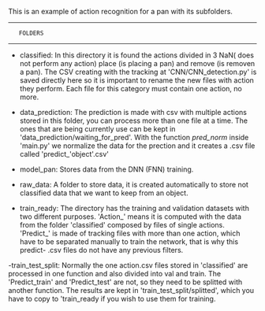 This is an example of action recognition for a pan with its subfolders.


----------------------------------
	   FOLDERS
----------------------------------

- classified: In this directory it is found the actions divided in 3 NaN( does not perform any action) place (is placing a pan) and remove (is removen a pan).
          The CSV creating with the tracking at 'CNN/CNN_detection.py' is saved directly here so it is important to rename the new files with action they perform. Each file for this 
           category must contain one action, no more.
		

- data_prediction: The prediction is made with csv with multiple actions stored in this folder, you can process more than one file at a time.
          The ones that are being currently use can be kept in 'data_prediction/waiting_for_pred'. With the function *pred_norm* inside 'main.py' we normalize the data for the prection and it creates a .csv file called
          'predict_'object'.csv'
          
          
- model_pan: Stores data from the DNN (FNN) training.


- raw_data: A folder to store data, it is created automatically to store not classified data that we want to keep from an object.

- train_ready: The directory has the training and validation datasets with two different purposes. 'Action_' means it is computed with the data from
            the folder 'classified' composed by files of single actions. 'Predict_' is made of tracking files with more than one action, which have to be separated manually to train the network, that is why this predict- .csv 
            files do not  have any previous filters.


-train_test_split: Normally the one action.csv files stored in 'classified' are processed in one function and also divided into val and train. The 'Predict_train' and 
'Predict_test' are not, so they need to be splitted with another function.  The results are kept in  'train_test_split/splitted', which you have to copy to 'train_ready if you wish to use them for training.       
            
